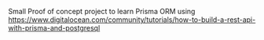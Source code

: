 Small Proof of concept project to learn Prisma ORM using https://www.digitalocean.com/community/tutorials/how-to-build-a-rest-api-with-prisma-and-postgresql